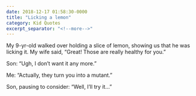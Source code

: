 ```yaml
---
date: 2018-12-17 01:58:30-0000
title: "Licking a lemon"
category: Kid Quotes
excerpt_separator: "<!--more-->"
---
```


My 9-yr-old walked over holding a slice of lemon, showing us that he was licking it. My wife said, “Great! Those are really healthy for you.”

Son: “Ugh, I don’t want it any more.”

Me: “Actually, they turn you into a mutant.”

Son, pausing to consider: “Well, I’ll try it…”
<!--more-->